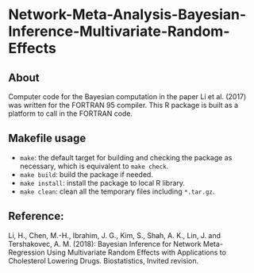 # Network-Meta-Analysis-Bayesian-Inference-Multivariate-Random-Effects
## About
Computer code for the Bayesian computation in the paper Li et al. (2017) was written for the FORTRAN 95 compiler. This R package is built as a platform to call in the FORTRAN code.

## Makefile usage
- `make`: the default target for building and checking the package as necessary,
  which is equivalent to `make check`.
- `make build`: build the package if needed.
- `make install`: install the package to local R library.
- `make clean`: clean all the temporary files including `*.tar.gz`.

## Reference:
Li, H., Chen, M.-H., Ibrahim, J. G., Kim, S., Shah, A. K., Lin, J. and Tershakovec, A. M. (2018): Bayesian Inference for Network
Meta-Regression Using Multivariate Random Effects with Applications to Cholesterol Lowering Drugs. Biostatistics, Invited revision.

